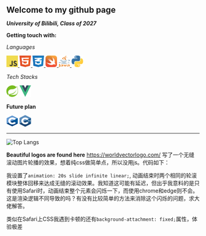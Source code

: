 ## Welcome to my github page
***University of Bilibili, Class of 2027***

**Getting touch with:**

*Languages*
<div>
    <a href="https://developer.mozilla.org/en-US/docs/Web/javascript">
        <img src = "/image/logo-javascript.svg" alt="java-script-icon" width = "30" height="30">
    </a>
    <a href="https://developer.mozilla.org/en-US/docs/Web/HTML>">
        <img src = "/image/html-1.svg" alt="html-icon" width = "30" height="30">
    </a>
    <a href = https://developer.mozilla.org/en-US/docs/Web/CSS/Reference>
        <img src = "/image/css-3.svg" alt="css-icon" width = "30" height="30">
    </a>
    <a href="https://developer.apple.com/swift/">
        <img src = "/image/swift-15.svg" alt="swift-icon" width = "30" height="30">
    </a>
    <a href="https://dev.java">
        <img src = "/image/java-4.svg" alt="java-icon" width = "30" height="30">
    </a>
    <a href = "https://python.org">
        <img src="/image/python-5.svg" alt="python-icon" width="30" height="30">
    </a>
</div>

*Tech Stacks*
<div>
    <img src="/image/spring-3.svg" width="30" height="30">
    <img src="/image/vue-9.svg" width="30" height="30">
</div>

**Future plan**
<div>
    <img src = "image/cc.svg" width  = "30" height = "30">
    <img src="/image/c.svg" width = "30" height = "30">
</div>

-----------
![Top Langs](https://github-readme-stats.vercel.app/api/top-langs/?username=EdwinZhanCN&langs_count=6)

**Beautiful logos are found here**
https://worldvectorlogo.com/
写了一个无缝滚动图片轮播的效果，想着纯css做简单点，所以没用js。代码如下：
<template>
<div class="scroll-view">
  <div class="scroll-section"
       v-for="(images) in [images1]"
       :key="images"
  >
    <div class="scroll-slide">
      <img v-show="response" v-for="image in images" :key="image" :src="image" alt="database-image"/>
    </div>
    <div class="scroll-slide">
      <img v-show="response" v-for="image in images" :key="image + '-copy'" :src="image" alt="database-image"/>
    </div>
  </div>
</div>
</template>

<style scoped>
*{
  margin:0;
  padding: 0;
}
.scroll-view{
  border-radius: 10px;
  display: grid;
  grid-template-rows: 1fr 1fr 1fr;
  grid-gap: 10px;
  margin-top: 20px;
  margin-bottom: 20px;
  animation: trans 8s ease-in-out;
}

.scroll-section{
  overflow: hidden;
  white-space: nowrap;
}

.scroll-slide img{
  width: 220px;
  height: 220px;
  margin-left: 10px;
}

.scroll-slide{
  will-change: transform;
  display: inline-block;
  animation: 20s slide infinite linear;
}

@keyframes slide {
  from {
    transform: translate3d(0, 0, 0);
  }
  to {
    transform: translate3d(-100%, 0, 0);
  }
}

</style>

我设置了`animation: 20s slide infinite linear;`, 动画结束时两个相同的轮滚模块整体回移来达成无缝的滚动效果。我知道这可能有延迟，但出乎我意料的是只有使用Safari时，动画结束整个元素会闪烁一下，而使用chrome和edge则不会。这是渲染逻辑不同导致的吗？有没有比较简单的方法来消除这个闪烁的问题，求大佬解答。

类似在Safari上CSS我遇到卡顿的还有`background-attachment: fixed;`属性，体验极差

